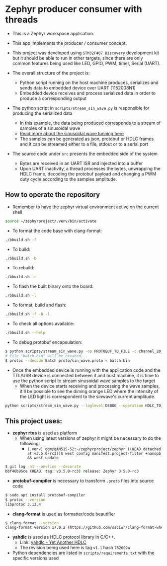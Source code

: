 # Zephyr producer consumer with threads

- This is a Zephyr workspace application.
- This app implements the producer / consumer concept.
- This project was developed using `STM32F407 Discovery` development kit but it should be able to run in other targets, since there are only common features being used like LED, GPIO, PWM, timer, Serial (UART).

- The overall structure of the project is:
    - Python script running on the host machine produces, serializes and sends data to embedded device over UART (1152008N1)
    - Embedded device receives and process serialized data in order to produce a corresponding output


- The python script in `scripts/stream_sin_wave.py` is responsible for producing the serialized data
    - In this example, the data being produced corresponds to a stream of samples of a sinusoidal wave
    - [Read more about the sinusoidal wave tunning here](scripts/readme.md)
    - The samples can be generated as json, protobuf or HDLC frames and it can be streamed either to a file, stdout or to a serial port

- The source code under `src` presents the embedded side of the system
    - Bytes are received in an UART ISR and injected into a buffer
    - Upon UART inactivity, a thread processes the bytes, unwrapping the HDLC frame, decoding the protobuf payload and changing a PWM duty cycle according to the samples amplitude.


## How to operate the repository
- Remember to have the zephyr virtual environment active on the current shell
```bash
source ~/zephyrproject/.venv/bin/activate
```

- To format the code base with clang-format:
```bash
./bbuild.sh -f
```

- To build:
```bash
./bbuild.sh -b
```

- To rebuild:
```bash
./bbuild.sh -r
```

- To flash the built binary onto the board:
```bash
./bbuild.sh -l
```

- To format, build and flash:
```bash
./bbuild.sh -f -b -l
```

- To check all options available:
```bash
./bbuild.sh --help
```

- To debug protobuf encapsulation:
```bash
$ python scripts/stream_sin_wave.py -op PROTOBUF_TO_FILE -c channel_20_200_2
# file "batch.bin" will be created...
$ protoc --decode Batch proto/sin_wave.proto < batch.bin 
```

- Once the embedded device is running with the application code and the TTL/USB device is connected between it and host machine, it is time to use the python script to stream sinusoidal wave samples to the target
    - When the device starts receiving and processing the wave samples, it'll be possible to see the diming orange LED where the intensity of the LED light is correspondent to the sinwave's current amplitude.
```bash
python scripts/stream_sin_wave.py --loglevel DEBUG --operation HDLC_TO_SERIAL --channel channel_20_20_1 --device /dev/ttyUSB0
```

## This project uses:
- **zephyr rtos** is used as platform
    - When using latest versions of zephyr it might be necessary to do the following:
        - `(.venv) ggm@gAN515-52:~/zephyrproject/zephyr ((HEAD detached at v3.5.0-rc3))$ west config manifest.project-filter +nanopb && west update`
```bash
$ git log -n1 --oneline --decorate
bbf46b96ce (HEAD, tag: v3.5.0-rc3) release: Zephyr 3.5.0-rc3
```

- **protobuf-compiler** is necessary to transform `.proto` files into source code
```bash
$ sudo apt install protobuf-compiler
$ protoc --version
libprotoc 3.12.4
```

- **clang-format** is used as formatter/code beautifier
```bash
$ clang-format --version
clang-format version 17.0.2 (https://github.com/ssciwr/clang-format-wheel f928550dfaa8e13ccf1b9f7f76356f461d08c707)
```

- **yahdlc** is used as HDLC protocol library in C/C++.
    - Link: [yahdlc - Yet Another HDLC](https://github.com/bang-olufsen/yahdlc/tree/master)
    - The revision being used here is tag `v1.1` hash `752602a`
- Python dependencies are listed in `scripts/requirements.txt` with the specific versions used